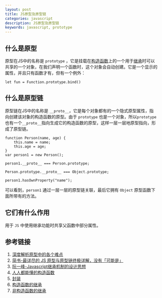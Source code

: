 ```yaml
---
layout: post
title: JS原型及原型链
categories: javascript
description: JS原型及原型链
keywords: javascript, prototype
---
```


## 什么是原型
原型在JS中的名称是 `prototype` ，它是挂载在[构造函数](https://www.jianshu.com/p/95a5faee17f1)上的一个用于[继承](http://www.ruanyifeng.com/blog/2010/05/object-oriented_javascript_inheritance.html)时可以共享的一个对象，在我们声明一个函数时，这个对象会自动创建。它是一个显示的属性，并且只有函数才有，但有一个例外：

```
let fun = Function.prototype.bind()
```

## 什么是原型链

原型链在JS中的名称是 `__proto__`，它是每个对象都有的一个隐式原型属性，指向创建该对象的构造函数的原型。由于 `prototype` 也是一个对象，所以`prototype`也有一个`__proto__`指向生成它的构造函数的原型，这样一层一层地原型指向，形成了原型链。

```
function Person(name, age) {
    this.name = name;
    this.age = age;
}
var person1 = new Person();

person1.__proto__ === Person.prototype;

Person.prototype.__proto__ === Object.prototype;

person1.hasOwnProperty("name");

```
可以看到，`person1` 通过一层一层的原型链关联，最后它拥有 `Object` 原型函数下面所带有的方法。

## 它们有什么作用

用于 `JS` 中使用继承功能时共享父函数中部分属性。


## 参考链接
1. [深度解析原型中的各个难点](https://github.com/KieSun/Dream/issues/2)
2. [简书-最详尽的 JS 原型与原型链终极详解，没有「可能是」](https://www.jianshu.com/p/dee9f8b14771)
2. [阮一峰-Javascript继承机制的设计思想](http://www.ruanyifeng.com/blog/2011/06/designing_ideas_of_inheritance_mechanism_in_javascript.html)
3. [人人都能懂的构造函数](https://www.jianshu.com/p/95a5faee17f1)
4. [封装](http://www.ruanyifeng.com/blog/2010/05/object-oriented_javascript_encapsulation.html)
4. [构造函数的继承](http://www.ruanyifeng.com/blog/2010/05/object-oriented_javascript_inheritance.html)
5. [非构造函数的继承](http://www.ruanyifeng.com/blog/2010/05/object-oriented_javascript_inheritance_continued.html)
